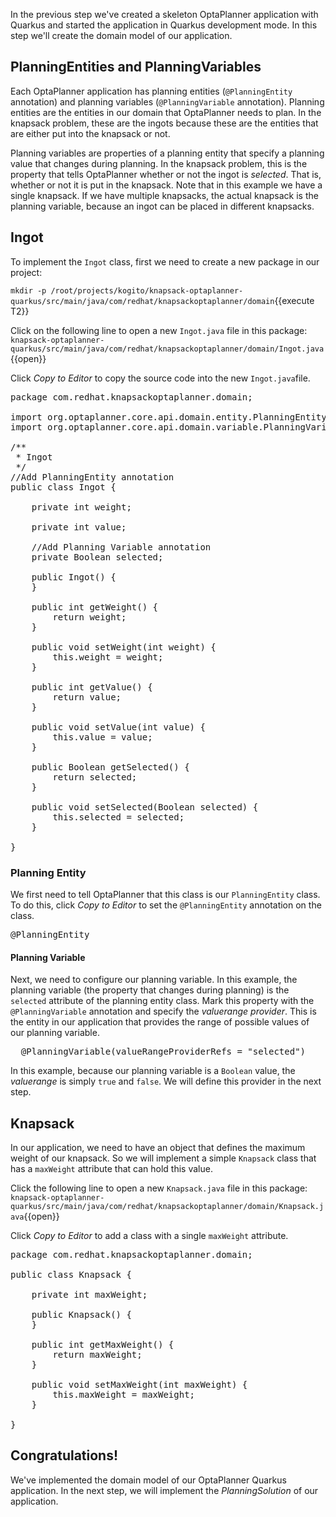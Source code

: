 In the previous step we've created a skeleton OptaPlanner application with Quarkus and started the application in Quarkus development mode. In this step we'll create the domain model of our application.

## PlanningEntities and PlanningVariables

Each OptaPlanner application has planning entities (`@PlanningEntity` annotation) and planning variables (`@PlanningVariable` annotation). Planning entities are the entities in our domain that OptaPlanner needs to plan. In the knapsack problem, these are the ingots because these are the entities that are either put into the knapsack or not.

Planning variables are properties of a planning entity that specify a planning value that changes during planning. In the knapsack problem, this is the property that tells OptaPlanner whether or not the ingot is _selected_. That is, whether or not it is put in the knapsack. Note that in this example we have a single knapsack. If we have multiple knapsacks, the actual knapsack is the planning variable, because an ingot can be placed in different knapsacks.

## Ingot

To implement the `Ingot` class, first we need to create a new package in our project:

`mkdir -p /root/projects/kogito/knapsack-optaplanner-quarkus/src/main/java/com/redhat/knapsackoptaplanner/domain`{{execute T2}}

Click on the following line to open a new `Ingot.java` file in this package: `knapsack-optaplanner-quarkus/src/main/java/com/redhat/knapsackoptaplanner/domain/Ingot.java`{{open}}

Click _Copy to Editor_ to copy the source code into the new `Ingot.java`file.

<pre class="file" data-filename="./knapsack-optaplanner-quarkus/src/main/java/com/redhat/knapsackoptaplanner/domain/Ingot.java" data-target="replace">
package com.redhat.knapsackoptaplanner.domain;

import org.optaplanner.core.api.domain.entity.PlanningEntity;
import org.optaplanner.core.api.domain.variable.PlanningVariable;

/**
 * Ingot
 */
//Add PlanningEntity annotation
public class Ingot {

    private int weight;

    private int value;

    //Add Planning Variable annotation
    private Boolean selected;

    public Ingot() {
    }

    public int getWeight() {
        return weight;
    }

    public void setWeight(int weight) {
        this.weight = weight;
    }

    public int getValue() {
        return value;
    }

    public void setValue(int value) {
        this.value = value;
    }

    public Boolean getSelected() {
        return selected;
    }

    public void setSelected(Boolean selected) {
        this.selected = selected;
    }

}
</pre>

### Planning Entity

We first need to tell OptaPlanner that this class is our `PlanningEntity` class. To do this, click _Copy to Editor_ to set the `@PlanningEntity` annotation on the class.

<pre class="file" data-filename="./knapsack-optaplanner-quarkus/src/main/java/com/redhat/knapsackoptaplanner/domain/Ingot.java" data-target="insert" data-marker="//Add PlanningEntity annotation">
@PlanningEntity
</pre>

#### Planning Variable

Next, we need to configure our planning variable. In this example, the planning variable (the property that changes during planning) is the `selected` attribute of the planning entity class. Mark this property with the `@PlanningVariable` annotation and specify the _valuerange provider_. This is the entity in our application that provides the range of possible values of our planning variable.

<pre class="file" data-filename="./knapsack-optaplanner-quarkus/src/main/java/com/redhat/knapsackoptaplanner/domain/Ingot.java" data-target="insert" data-marker="  //Add Planning Variable annotation">
  @PlanningVariable(valueRangeProviderRefs = "selected")
</pre>

In this example, because our planning variable is a `Boolean` value, the _valuerange_ is simply `true` and `false`. We will define this provider in the next step.

## Knapsack

In our application, we need to have an object that defines the maximum weight of our knapsack. So we will implement a simple `Knapsack` class that has a `maxWeight` attribute that can hold this value.

Click the following line to open a new `Knapsack.java` file in this package: `knapsack-optaplanner-quarkus/src/main/java/com/redhat/knapsackoptaplanner/domain/Knapsack.java`{{open}}

Click _Copy to Editor_ to add a class with a single `maxWeight` attribute.

<pre class="file" data-filename="./knapsack-optaplanner-quarkus/src/main/java/com/redhat/knapsackoptaplanner/domain/Knapsack.java" data-target="replace">
package com.redhat.knapsackoptaplanner.domain;

public class Knapsack {

    private int maxWeight;

    public Knapsack() {
    }

    public int getMaxWeight() {
        return maxWeight;
    }

    public void setMaxWeight(int maxWeight) {
        this.maxWeight = maxWeight;
    }

}
</pre>

## Congratulations!

We've implemented the domain model of our OptaPlanner Quarkus application. In the next step, we will implement the _PlanningSolution_ of our application.
